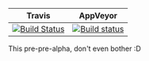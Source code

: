 | **Travis**     | **AppVeyor** |
|:-------------------:|:-----------------------:|
|[![Build Status](https://travis-ci.org/JuliaMusic/MusicManipulations.jl.svg?branch=master)](https://travis-ci.org/JuliaMusic/MusicManipulations.jl) | [![Build status](https://ci.appveyor.com/api/projects/status/3a1l1ufc7sv0wi4g?svg=true)](https://ci.appveyor.com/project/JuliaDynamics/musicmanipulations-jl-yyhro)




This pre-pre-alpha, don't even bother :D
